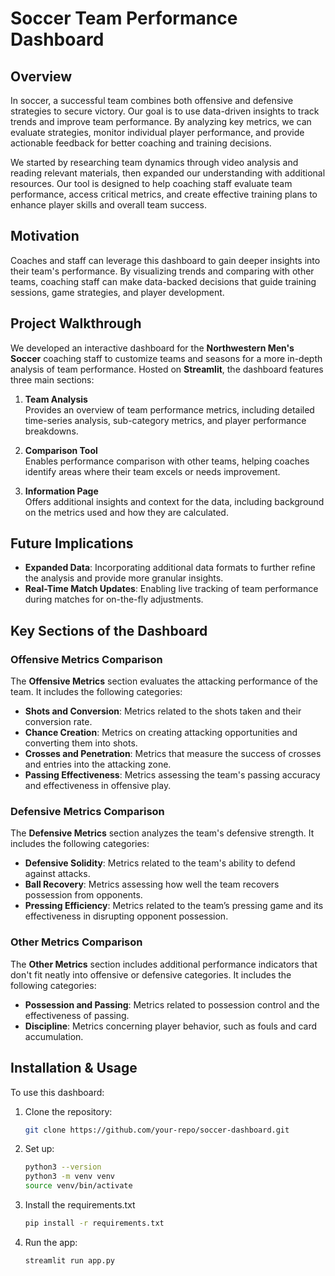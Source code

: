 # Soccer Team Performance Dashboard

## Overview
In soccer, a successful team combines both offensive and defensive strategies to secure victory. Our goal is to use data-driven insights to track trends and improve team performance. By analyzing key metrics, we can evaluate strategies, monitor individual player performance, and provide actionable feedback for better coaching and training decisions.

We started by researching team dynamics through video analysis and reading relevant materials, then expanded our understanding with additional resources. Our tool is designed to help coaching staff evaluate team performance, access critical metrics, and create effective training plans to enhance player skills and overall team success.

## Motivation
Coaches and staff can leverage this dashboard to gain deeper insights into their team's performance. By visualizing trends and comparing with other teams, coaching staff can make data-backed decisions that guide training sessions, game strategies, and player development.

## Project Walkthrough
We developed an interactive dashboard for the **Northwestern Men's Soccer** coaching staff to customize teams and seasons for a more in-depth analysis of team performance. Hosted on **Streamlit**, the dashboard features three main sections:

1. **Team Analysis**  
   Provides an overview of team performance metrics, including detailed time-series analysis, sub-category metrics, and player performance breakdowns.

2. **Comparison Tool**  
   Enables performance comparison with other teams, helping coaches identify areas where their team excels or needs improvement.

3. **Information Page**  
   Offers additional insights and context for the data, including background on the metrics used and how they are calculated.

## Future Implications
- **Expanded Data**: Incorporating additional data formats to further refine the analysis and provide more granular insights.
- **Real-Time Match Updates**: Enabling live tracking of team performance during matches for on-the-fly adjustments.

## Key Sections of the Dashboard

### Offensive Metrics Comparison
The **Offensive Metrics** section evaluates the attacking performance of the team. It includes the following categories:

- **Shots and Conversion**: Metrics related to the shots taken and their conversion rate.
- **Chance Creation**: Metrics on creating attacking opportunities and converting them into shots.
- **Crosses and Penetration**: Metrics that measure the success of crosses and entries into the attacking zone.
- **Passing Effectiveness**: Metrics assessing the team's passing accuracy and effectiveness in offensive play.

### Defensive Metrics Comparison
The **Defensive Metrics** section analyzes the team's defensive strength. It includes the following categories:

- **Defensive Solidity**: Metrics related to the team's ability to defend against attacks.
- **Ball Recovery**: Metrics assessing how well the team recovers possession from opponents.
- **Pressing Efficiency**: Metrics related to the team’s pressing game and its effectiveness in disrupting opponent possession.

### Other Metrics Comparison
The **Other Metrics** section includes additional performance indicators that don't fit neatly into offensive or defensive categories. It includes the following categories:

- **Possession and Passing**: Metrics related to possession control and the effectiveness of passing.
- **Discipline**: Metrics concerning player behavior, such as fouls and card accumulation.

## Installation & Usage
To use this dashboard:

1. Clone the repository:  
   ```bash
   git clone https://github.com/your-repo/soccer-dashboard.git

2. Set up:
   ```bash
   python3 --version
   python3 -m venv venv
   source venv/bin/activate

3. Install the requirements.txt
   ```bash
   pip install -r requirements.txt

4. Run the app:
   ```bash
   streamlit run app.py
